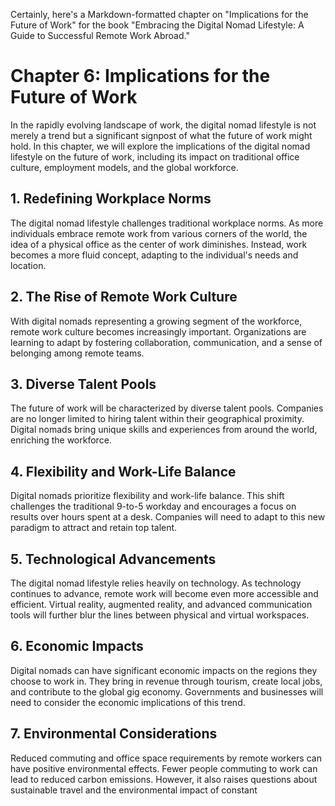 Certainly, here's a Markdown-formatted chapter on "Implications for the Future of Work" for the book "Embracing the Digital Nomad Lifestyle: A Guide to Successful Remote Work Abroad."

Chapter 6: Implications for the Future of Work
==============================================

In the rapidly evolving landscape of work, the digital nomad lifestyle is not merely a trend but a significant signpost of what the future of work might hold. In this chapter, we will explore the implications of the digital nomad lifestyle on the future of work, including its impact on traditional office culture, employment models, and the global workforce.

**1. Redefining Workplace Norms**
---------------------------------

The digital nomad lifestyle challenges traditional workplace norms. As more individuals embrace remote work from various corners of the world, the idea of a physical office as the center of work diminishes. Instead, work becomes a more fluid concept, adapting to the individual's needs and location.

**2. The Rise of Remote Work Culture**
--------------------------------------

With digital nomads representing a growing segment of the workforce, remote work culture becomes increasingly important. Organizations are learning to adapt by fostering collaboration, communication, and a sense of belonging among remote teams.

**3. Diverse Talent Pools**
---------------------------

The future of work will be characterized by diverse talent pools. Companies are no longer limited to hiring talent within their geographical proximity. Digital nomads bring unique skills and experiences from around the world, enriching the workforce.

**4. Flexibility and Work-Life Balance**
----------------------------------------

Digital nomads prioritize flexibility and work-life balance. This shift challenges the traditional 9-to-5 workday and encourages a focus on results over hours spent at a desk. Companies will need to adapt to this new paradigm to attract and retain top talent.

**5. Technological Advancements**
---------------------------------

The digital nomad lifestyle relies heavily on technology. As technology continues to advance, remote work will become even more accessible and efficient. Virtual reality, augmented reality, and advanced communication tools will further blur the lines between physical and virtual workspaces.

**6. Economic Impacts**
-----------------------

Digital nomads can have significant economic impacts on the regions they choose to work in. They bring in revenue through tourism, create local jobs, and contribute to the global gig economy. Governments and businesses will need to consider the economic implications of this trend.

**7. Environmental Considerations**
-----------------------------------

Reduced commuting and office space requirements by remote workers can have positive environmental effects. Fewer people commuting to work can lead to reduced carbon emissions. However, it also raises questions about sustainable travel and the environmental impact of constant
